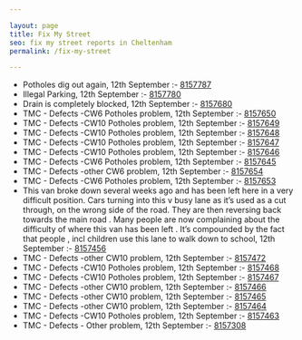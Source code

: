 ```yaml
---

layout: page
title: Fix My Street
seo: fix my street reports in Cheltenham
permalink: /fix-my-street

---
```


<!-- fix_marker starts -->

- Potholes dig out again, 12th September :- [8157787](https://www.fixmystreet.com/report/8157787)
- Illegal Parking, 12th September :- [8157780](https://www.fixmystreet.com/report/8157780)
- Drain is completely blocked, 12th September :- [8157680](https://www.fixmystreet.com/report/8157680)
- TMC - Defects -CW6 Potholes  problem, 12th September :- [8157650](https://www.fixmystreet.com/report/8157650)
- TMC - Defects -CW10 Potholes problem, 12th September :- [8157649](https://www.fixmystreet.com/report/8157649)
- TMC - Defects -CW10 Potholes problem, 12th September :- [8157648](https://www.fixmystreet.com/report/8157648)
- TMC - Defects -CW10 Potholes problem, 12th September :- [8157647](https://www.fixmystreet.com/report/8157647)
- TMC - Defects -CW10 Potholes problem, 12th September :- [8157646](https://www.fixmystreet.com/report/8157646)
- TMC - Defects -CW6 Potholes  problem, 12th September :- [8157645](https://www.fixmystreet.com/report/8157645)
- TMC - Defects -other CW6 problem, 12th September :- [8157654](https://www.fixmystreet.com/report/8157654)
- TMC - Defects -CW6 Potholes  problem, 12th September :- [8157653](https://www.fixmystreet.com/report/8157653)
- This van broke down several weeks ago and has been left here in a very difficult position. Cars turning into this v busy lane as it’s used as a cut through, on the wrong side of the road. They are then reversing back towards the main road . Many people are now complaining about the difficulty of where this van has been left . It’s compounded by the fact that people , incl children use this lane to walk down to school, 12th September :- [8157456](https://www.fixmystreet.com/report/8157456)
- TMC - Defects -other CW10 problem, 12th September :- [8157472](https://www.fixmystreet.com/report/8157472)
- TMC - Defects -CW10 Potholes problem, 12th September :- [8157468](https://www.fixmystreet.com/report/8157468)
- TMC - Defects -CW10 Potholes problem, 12th September :- [8157467](https://www.fixmystreet.com/report/8157467)
- TMC - Defects -other CW10 problem, 12th September :- [8157466](https://www.fixmystreet.com/report/8157466)
- TMC - Defects -other CW10 problem, 12th September :- [8157465](https://www.fixmystreet.com/report/8157465)
- TMC - Defects -other CW10 problem, 12th September :- [8157464](https://www.fixmystreet.com/report/8157464)
- TMC - Defects -CW10 Potholes problem, 12th September :- [8157463](https://www.fixmystreet.com/report/8157463)
- TMC - Defects - Other problem, 12th September :- [8157308](https://www.fixmystreet.com/report/8157308)

<!-- fix_marker ends -->